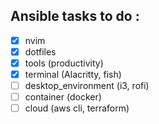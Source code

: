 ## Ansible tasks to do :

- [x] nvim
- [x] dotfiles
- [x] tools (productivity)
- [x] terminal (Alacritty, fish)
- [ ] desktop_environment (i3, rofi)
- [ ] container (docker)
- [ ] cloud (aws cli, terraform)

